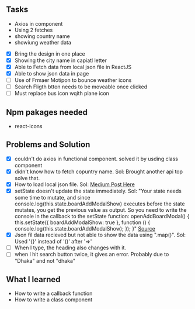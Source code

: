 ## Tasks

- Axios in component
- Using 2 fetches
- showing country name
- showiung weather data
- [x] Bring the design in one place
- [x] Showing the city name in capiatl letter
- [x] Able to Fetch data from local json file in ReactJS
- [x] Able to show json data in page
- [ ] Use of Frmaer Motipon to bounce weather icons
- [ ] Search Fligth btton needs to be moveable once clicked
- [ ] Must replace bus icon wqith plane icon

## Npm pakages needed

- react-icons

## Problems and Solution

- [x] couldn't do axios in functional component. solved it by usding class component
- [x] didn't know how to fetch copuntry name. Sol: Brought another api top solve that.
- [x] How to load local json file. Sol: [Medium Post Here](https://medium.com/officialrajdeepsingh/how-to-read-local-json-file-in-react-js-564125235fc7)
- [x] setState doesn't update the state immediately. Sol: "Your state needs some time to mutate, and since console.log(this.state.boardAddModalShow) executes before the state mutates, you get the previous value as output. So you need to write the console in the callback to the setState function:
      openAddBoardModal() {
      this.setState({ boardAddModalShow: true }, function () {
      console.log(this.state.boardAddModalShow);
      });
      }"
      [Source](https://stackoverflow.com/questions/41278385/setstate-doesnt-update-the-state-immediately)
- [x] Json fil data recieved but not able to show the data using ".map()". Sol: Used '{}' instead of '()' after '=>'
- [ ] When I type, the heading also changes with it.
- [ ] when I hit search button twice, it gives an error. Probably due to "Dhaka" and not "dhaka"

## What I learned

- How to write a callback function
- How to write a class component
